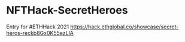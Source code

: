 # NFTHack-SecretHeroes
Entry for #ETHHack 2021 https://hack.ethglobal.co/showcase/secret-heros-reckb8Gx0K55ezLIA

